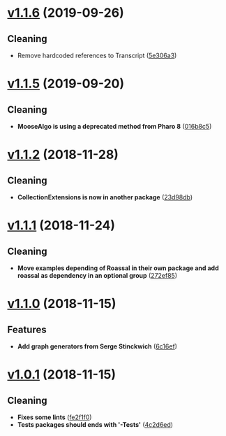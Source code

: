# [v1.1.6](https://github.com/moosetechnology/MooseAlgos/compare/v1.1.5...v1.1.6) (2019-09-26)

## Cleaning

* Remove hardcoded references to Transcript ([5e306a3](https://github.com/moosetechnology/MooseAlgos/commit/5e306a3e149893d1619215ca78882b480939f99c))

# [v1.1.5](https://github.com/moosetechnology/MooseAlgos/compare/v1.1.4...v1.1.5) (2019-09-20)


## Cleaning

* **MooseAlgo is using a deprecated method from Pharo 8** ([016b8c5](https://github.com/moosetechnology/MooseAlgos/commit/016b8c56cea3dca15377dd52d0e6bd4428ee74a5))

# [v1.1.2](https://github.com/moosetechnology/MooseAlgos/compare/v1.1.1...v1.1.2) (2018-11-28)


## Cleaning

* **CollectionExtensions is now in another package** ([23d98db](https://github.com/moosetechnology/MooseAlgos/commit/23d98db9c99bbe3ea522542a2620e5446b95ee89))

# [v1.1.1](https://github.com/moosetechnology/MooseAlgos/compare/v1.1.0...v1.1.1) (2018-11-24)

## Cleaning

* **Move examples depending of Roassal in their own package and add roassal as dependency in an optional group** ([272ef85](https://github.com/moosetechnology/MooseAlgos/commit/272ef85b2d5f0d972a947895cf23ce1eb6f6e5c8))

# [v1.1.0](https://github.com/moosetechnology/MooseAlgos/compare/v1.0.1...v1.1.0) (2018-11-15)


## Features

* **Add graph generators from Serge Stinckwich** ([6c16ef](https://github.com/moosetechnology/MooseAlgos/commit/6c16ef2dc200693b05fb7c5709d10ff30340919d))

# [v1.0.1](https://github.com/moosetechnology/MooseAlgos/compare/v1.0.0...v1.0.1) (2018-11-15)


## Cleaning

* **Fixes some lints** ([fe2f1f0](https://github.com/moosetechnology/MooseAlgos/commit/fe2f1f0f61149dd436fec6ef05d26925779ef424))
* **Tests packages should ends with '-Tests'** ([4c2d6ed](https://github.com/moosetechnology/MooseAlgos/commit/4c2d6ed739eddbf81a4b7b9475bc3927d2f4bf3e))
